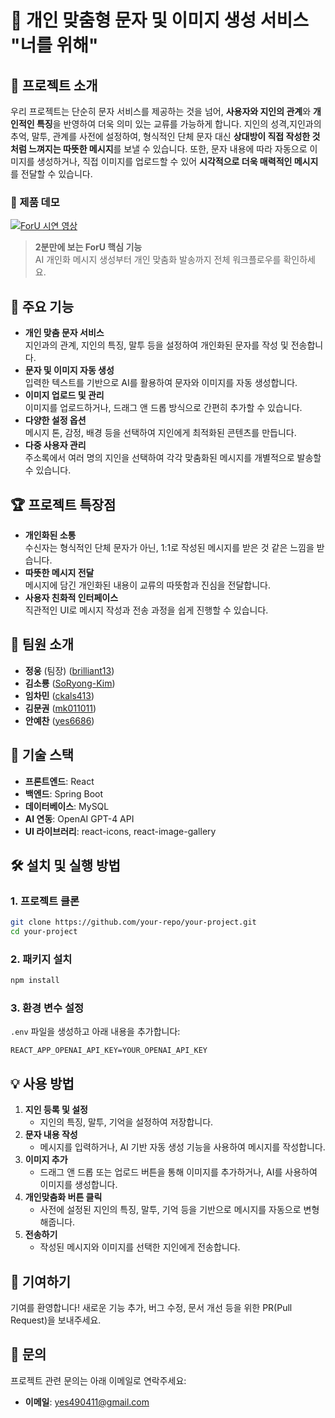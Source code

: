 # 📱 개인 맞춤형 문자 및 이미지 생성 서비스 "너를 위해"
## 📝 프로젝트 소개
우리 프로젝트는 단순히 문자 서비스를 제공하는 것을 넘어, **사용자와 지인의 관계**와 **개인적인 특징**을 반영하여 더욱 의미 있는 교류를 가능하게 합니다. 지인의 성격,지인과의 추억, 말투, 관계를 사전에 설정하여, 형식적인 단체 문자 대신 **상대방이 직접 작성한 것처럼 느껴지는 따뜻한 메시지**를 보낼 수 있습니다.
또한, 문자 내용에 따라 자동으로 이미지를 생성하거나, 직접 이미지를 업로드할 수 있어 **시각적으로 더욱 매력적인 메시지**를 전달할 수 있습니다.
### 📱 제품 데모
[![ForU 시연 영상](https://img.youtube.com/vi/07zpJxMxpYQ/0.jpg)](https://youtu.be/e0_yZCZvwcs)

> **2분만에 보는 ForU 핵심 기능**  
> AI 개인화 메시지 생성부터 개인 맞춤화 발송까지 전체 워크플로우를 확인하세요.
## 🌟 주요 기능
- **개인 맞춤 문자 서비스**  
  지인과의 관계, 지인의 특징, 말투 등을 설정하여 개인화된 문자를 작성 및 전송합니다.
- **문자 및 이미지 자동 생성**  
  입력한 텍스트를 기반으로 AI를 활용하여 문자와 이미지를 자동 생성합니다.
- **이미지 업로드 및 관리**  
  이미지를 업로드하거나, 드래그 앤 드롭 방식으로 간편히 추가할 수 있습니다.
- **다양한 설정 옵션**  
  메시지 톤, 감정, 배경 등을 선택하여 지인에게 최적화된 콘텐츠를 만듭니다.
- **다중 사용자 관리**  
  주소록에서 여러 명의 지인을 선택하여 각각 맞춤화된 메시지를 개별적으로 발송할 수 있습니다.
## 🏆 프로젝트 특장점
- **개인화된 소통**  
  수신자는 형식적인 단체 문자가 아닌, 1:1로 작성된 메시지를 받은 것 같은 느낌을 받습니다.
- **따뜻한 메시지 전달**  
  메시지에 담긴 개인화된 내용이 교류의 따뜻함과 진심을 전달합니다.
- **사용자 친화적 인터페이스**  
  직관적인 UI로 메시지 작성과 전송 과정을 쉽게 진행할 수 있습니다.
## 👥 팀원 소개
- **정웅** (팀장) ([brilliant13](https://github.com/brilliant13))  
- **김소룡** ([SoRyong-Kim](https://github.com/SoRyong-Kim))  
- **임차민** ([ckals413](https://github.com/ckals413))  
- **김문권** ([mk011011](https://github.com/mk011011))  
- **안예찬** ([yes6686](https://github.com/yes6686))  
## 🚀 기술 스택
- **프론트엔드**: React
- **백엔드**: Spring Boot
- **데이터베이스**: MySQL
- **AI 연동**: OpenAI GPT-4 API
- **UI 라이브러리**: react-icons, react-image-gallery
## 🛠️ 설치 및 실행 방법
### 1. 프로젝트 클론
```bash
git clone https://github.com/your-repo/your-project.git
cd your-project
```
### 2. 패키지 설치
```bash
npm install
```
### 3. 환경 변수 설정
`.env` 파일을 생성하고 아래 내용을 추가합니다:
```
REACT_APP_OPENAI_API_KEY=YOUR_OPENAI_API_KEY
```
## 💡 사용 방법
1. **지인 등록 및 설정**  
   - 지인의 특징, 말투, 기억을 설정하여 저장합니다.
2. **문자 내용 작성**  
   - 메시지를 입력하거나, AI 기반 자동 생성 기능을 사용하여 메시지를 작성합니다.
3. **이미지 추가**  
   - 드래그 앤 드롭 또는 업로드 버튼을 통해 이미지를 추가하거나, AI를 사용하여 이미지를 생성합니다. 
4. **개인맞춤화 버튼 클릭**  
   - 사전에 설정된 지인의 특징, 말투, 기억 등을 기반으로 메시지를 자동으로 변형해줍니다.
5. **전송하기**  
   - 작성된 메시지와 이미지를 선택한 지인에게 전송합니다.
## 🌟 기여하기
기여를 환영합니다! 새로운 기능 추가, 버그 수정, 문서 개선 등을 위한 PR(Pull Request)을 보내주세요.
## 📧 문의
프로젝트 관련 문의는 아래 이메일로 연락주세요:
- **이메일**: yes490411@gmail.com

